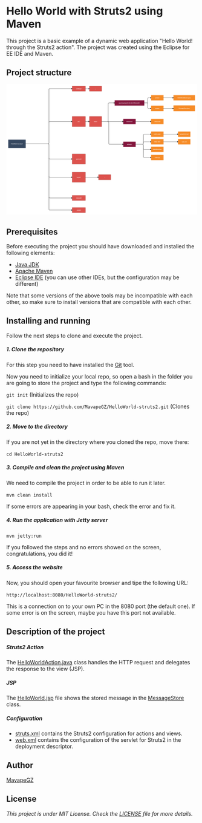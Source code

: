 # Hello World with Struts2 using Maven

This project is a basic example of a dynamic web application "Hello World! through the Struts2 action". The project was created using the Eclipse for EE IDE and Maven.

## Project structure

![Directories structure of the project](https://github.com/MavapeGZ/HelloWorld-struts2/blob/main/HelloWorld-struts2.jpg)

## Prerequisites

Before executing the project you should have downloaded and installed the following elements:

- [Java JDK](https://www.oracle.com/java/technologies/javase-downloads.html)
- [Apache Maven](https://maven.apache.org/install.html)
- [Eclipse IDE](https://www.eclipse.org/downloads/) (you can use other IDEs, but the configuration may be different)

Note that some versions of the above tools may be incompatible with each other, so make sure to install versions that are compatible with each other.

## Installing and running

Follow the next steps to clone and execute the project.

##### 1. Clone the repository
For this step you need to have installed the [Git](https://git-scm.com/) tool.

Now you need to initialize your local repo, so open a bash in the folder you are going to store the project and type the following commands:

`git init` (Initializes the repo)

`git clone https://github.com/MavapeGZ/HelloWorld-struts2.git` (Clones the repo)

##### 2. Move to the directory

If you are not yet in the directory where you cloned the repo, move there:

`cd HelloWorld-struts2`

##### 3. Compile and clean the project using Maven
We need to compile the project in order to be able to run it later. 

`mvn clean install`

If some errors are appearing in your bash, check the error and fix it. 

##### 4. Run the application with Jetty server

`mvn jetty:run`

If you followed the steps and no errors showed on the screen, congratulations, you did it!

##### 5. Access the website
Now, you should open your favourite browser and tipe the following URL:

`http://localhost:8080/HelloWorld-struts2/`

This is a connection on to your own PC in the 8080 port (the default one). If some error is on the screen, maybe you have this port not available.

## Description of the project
##### Struts2 Action
The [HelloWorldAction.java](https://github.com/MavapeGZ/HelloWorld-struts2/blob/main/src/main/java/org/apache/struts/helloworld/action/HelloWorldAction.java) class handles the HTTP request and delegates the response to the view (JSP).

##### JSP
The [HelloWorld.jsp](https://github.com/MavapeGZ/HelloWorld-struts2/blob/main/src/main/webapp/HelloWorld.jsp) file shows the stored message in the [MessageStore](https://github.com/MavapeGZ/HelloWorld-struts2/blob/main/src/main/java/org/apache/struts/helloworld/model/MessageStore.java) class.

##### Configuration
- [struts.xml](https://github.com/MavapeGZ/HelloWorld-struts2/blob/main/src/main/resources/struts.xml) contains the Struts2 configuration for actions and views.
- [web.xml](https://github.com/MavapeGZ/HelloWorld-struts2/blob/main/src/main/webapp/WEB-INF/web.xml) contains the configuration of the servlet for Struts2 in the deployment descriptor.

## Author

[MavapeGZ](https://github.com/MavapeGZ)

## License
*This project is under MIT License. Check the [LICENSE](./LICENSE) file for more details.*

